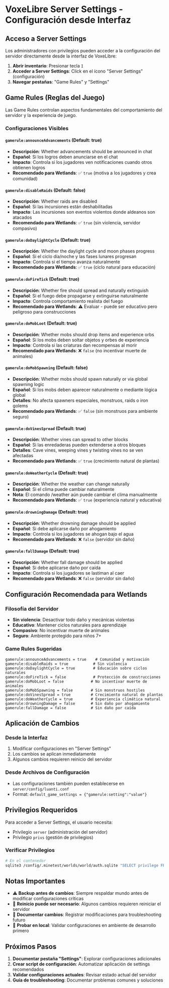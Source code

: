 # VoxeLibre Server Settings - Configuración desde Interfaz

## Acceso a Server Settings

Los administradores con privilegios pueden acceder a la configuración del servidor directamente desde la interfaz de VoxeLibre:

1. **Abrir inventario**: Presionar tecla `I`
2. **Acceder a Server Settings**: Click en el ícono "Server Settings" (configuración)
3. **Navegar pestañas**: "Game Rules" y "Settings"

## Game Rules (Reglas del Juego)

Las Game Rules controlan aspectos fundamentales del comportamiento del servidor y la experiencia de juego.

### Configuraciones Visibles

#### `gamerule:announceAdvancements` (Default: true)
- **Descripción**: Whether advancements should be announced in chat
- **Español**: Si los logros deben anunciarse en el chat
- **Impacto**: Controla si los jugadores ven notificaciones cuando otros obtienen logros
- **Recomendado para Wetlands**: ✅ `true` (motiva a los jugadores y crea comunidad)

#### `gamerule:disableRaids` (Default: false)
- **Descripción**: Whether raids are disabled
- **Español**: Si las incursiones están deshabilitadas
- **Impacto**: Las incursiones son eventos violentos donde aldeanos son atacados
- **Recomendado para Wetlands**: ✅ `true` (sin violencia, servidor compasivo)

#### `gamerule:doDaylightCycle` (Default: true)
- **Descripción**: Whether the daylight cycle and moon phases progress
- **Español**: Si el ciclo día/noche y las fases lunares progresan
- **Impacto**: Controla si el tiempo avanza naturalmente
- **Recomendado para Wetlands**: ✅ `true` (ciclo natural para educación)

#### `gamerule:doFireTick` (Default: true)
- **Descripción**: Whether fire should spread and naturally extinguish
- **Español**: Si el fuego debe propagarse y extinguirse naturalmente
- **Impacto**: Controla comportamiento realista del fuego
- **Recomendado para Wetlands**: ⚠️ Evaluar - puede ser educativo pero peligroso para construcciones

#### `gamerule:doMobLoot` (Default: true)
- **Descripción**: Whether mobs should drop items and experience orbs
- **Español**: Si los mobs deben soltar objetos y orbes de experiencia
- **Impacto**: Controla si las criaturas dan recompensas al morir
- **Recomendado para Wetlands**: ❌ `false` (no incentivar muerte de animales)

#### `gamerule:doMobSpawning` (Default: false)
- **Descripción**: Whether mobs should spawn naturally or via global spawning logic
- **Español**: Si los mobs deben aparecer naturalmente o mediante lógica global
- **Detalles**: No afecta spawners especiales, monstruos, raids o iron golems
- **Recomendado para Wetlands**: ✅ `false` (sin monstruos para ambiente seguro)

#### `gamerule:doVinesSpread` (Default: true)
- **Descripción**: Whether vines can spread to other blocks
- **Español**: Si las enredaderas pueden extenderse a otros bloques
- **Detalles**: Cave vines, weeping vines y twisting vines no se ven afectadas
- **Recomendado para Wetlands**: ✅ `true` (crecimiento natural de plantas)

#### `gamerule:doWeatherCycle` (Default: true)
- **Descripción**: Whether the weather can change naturally
- **Español**: Si el clima puede cambiar naturalmente
- **Nota**: El comando /weather aún puede cambiar el clima manualmente
- **Recomendado para Wetlands**: ✅ `true` (experiencia natural y educativa)

#### `gamerule:drowningDamage` (Default: true)
- **Descripción**: Whether drowning damage should be applied
- **Español**: Si debe aplicarse daño por ahogamiento
- **Impacto**: Controla si los jugadores se ahogan bajo el agua
- **Recomendado para Wetlands**: ❌ `false` (servidor sin daño)

#### `gamerule:fallDamage` (Default: true)
- **Descripción**: Whether fall damage should be applied
- **Español**: Si debe aplicarse daño por caída
- **Impacto**: Controla si los jugadores se lastiman al caer
- **Recomendado para Wetlands**: ❌ `false` (servidor sin daño)

## Configuración Recomendada para Wetlands

### Filosofía del Servidor
- **Sin violencia**: Desactivar todo daño y mecánicas violentas
- **Educativo**: Mantener ciclos naturales para aprendizaje
- **Compasivo**: No incentivar muerte de animales
- **Seguro**: Ambiente protegido para niños 7+

### Game Rules Sugeridas
```
gamerule:announceAdvancements = true    # Comunidad y motivación
gamerule:disableRaids = true           # Sin violencia
gamerule:doDaylightCycle = true        # Educación sobre ciclos naturales
gamerule:doFireTick = false            # Protección de construcciones
gamerule:doMobLoot = false            # No incentivar muerte de animales
gamerule:doMobSpawning = false        # Sin monstruos hostiles
gamerule:doVinesSpread = true         # Crecimiento natural de plantas
gamerule:doWeatherCycle = true        # Experiencia climática natural
gamerule:drowningDamage = false       # Sin daño por ahogamiento
gamerule:fallDamage = false           # Sin daño por caída
```

## Aplicación de Cambios

### Desde la Interfaz
1. Modificar configuraciones en "Server Settings"
2. Los cambios se aplican inmediatamente
3. Algunos cambios requieren reinicio del servidor

### Desde Archivos de Configuración
- Las configuraciones también pueden establecerse en `server/config/luanti.conf`
- Format: `default_game_settings = {"gamerule:setting":"value"}`

## Privilegios Requeridos

Para acceder a Server Settings, el usuario necesita:
- Privilegio `server` (administración del servidor)
- Privilegio `privs` (gestión de privilegios)

### Verificar Privilegios
```bash
# En el contenedor
sqlite3 /config/.minetest/worlds/world/auth.sqlite "SELECT privilege FROM user_privileges WHERE id=(SELECT id FROM auth WHERE name='gabo');"
```

## Notas Importantes

- ⚠️ **Backup antes de cambios**: Siempre respaldar mundo antes de modificar configuraciones críticas
- 🔄 **Reinicio puede ser necesario**: Algunos cambios requieren reiniciar el servidor
- 📝 **Documentar cambios**: Registrar modificaciones para troubleshooting futuro
- 🎯 **Probar en local**: Validar configuraciones en ambiente de desarrollo primero

## Próximos Pasos

1. **Documentar pestaña "Settings"**: Explorar configuraciones adicionales
2. **Crear script de configuración**: Automatizar aplicación de settings recomendados
3. **Validar configuraciones actuales**: Revisar estado actual del servidor
4. **Guía de troubleshooting**: Documentar problemas comunes y soluciones